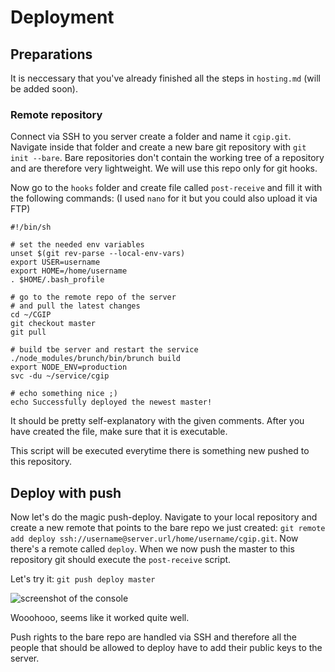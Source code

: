 # Deployment

## Preparations

It is neccessary that you've already finished all the steps in `hosting.md` (will be added soon).

### Remote repository

Connect via SSH to you server create a folder and name it `cgip.git`. Navigate inside that folder and create a new bare git repository with `git init --bare`. Bare repositories don't contain the working tree of a repository and are therefore very lightweight. We will use this repo only for git hooks.

Now go to the `hooks` folder and create file called `post-receive` and fill it with the following commands: (I used `nano` for it but you could also upload it via FTP)

	#!/bin/sh

	# set the needed env variables
	unset $(git rev-parse --local-env-vars)
	export USER=username
	export HOME=/home/username
	. $HOME/.bash_profile

	# go to the remote repo of the server
	# and pull the latest changes
	cd ~/CGIP
	git checkout master
	git pull

	# build tbe server and restart the service
	./node_modules/brunch/bin/brunch build
	export NODE_ENV=production
	svc -du ~/service/cgip

	# echo something nice ;)
	echo Successfully deployed the newest master!
	
It should be pretty self-explanatory with the given comments. After you have created the file, make sure that it is executable.

This script will be executed everytime there is something new pushed to this repository.

## Deploy with push

Now let's do the magic push-deploy. Navigate to your local repository and create a new remote that points to the bare repo we just created: `git remote add deploy ssh://username@server.url/home/username/cgip.git`. Now there's a remote called `deploy`. When we now push the master to this repository git should execute the `post-receive` script.

Let's try it: `git push deploy master`

![screenshot of the console](http://cl.ly/image/0e1c0S2O300F/Screen%20Shot%202012-07-28%20at%203.07.56%20AM.png)

Wooohooo, seems like it worked quite well.

Push rights to the bare repo are handled via SSH and therefore all the people that should be allowed to deploy have to add their public keys to the server.